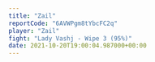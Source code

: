 ```yaml
---
title: "Zail"
reportCode: "6AVWPgm8tYbcFC2q"
player: "Zail"
fight: "Lady Vashj - Wipe 3 (95%)"
date: 2021-10-20T19:00:04.987000+00:00
---
```

